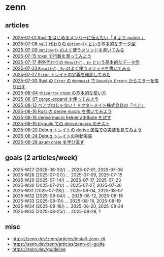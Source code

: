 # zenn

## articles

- [2025-07-01 Rust をはじめるメンバーに伝えたい「 if より match 」](articles/269b20722fd9cd.md)
- [2025-07-06 `null` 代わりの `Option<T>` という基本的なデータ型](articles/7100b404d89917.md)
- [2025-07-09 `Option<T>` のよく使うメソッドを書いてみる](articles/c33520c865d85e.md)
- [2025-07-15 tokei で行数を測ってみよう](articles/c33520c865d85e.md)
- [2025-07-17 例外代わりの `Result<T, E>` という基本的なデータ型](articles/4d7ef9face7b07.md)
- [2025-07-23 `Result<T, E>` のよく使うメソッドを書いてみる](articles/0142554bb24491.md)
- [2025-07-27 `Error` トレイトの定義を確認してみた](articles/ab590aca69f16e.md)
- [2025-07-30 Rust の `Error` の `downcast` で `Box<dyn Error>` からエラーを取り出す](articles/6312896db0fbf2.md)
- [2025-08-04 `thiserror` crate の基本的な使い方](articles/8305782244b7f4.md)
- [2025-08-07 cargo-expand を使ってみよう](articles/4d591d072253ca.md)
- [2025-08-12 ペアプロじゃない！ドクターメイト株式会社の「ペア」](articles/a907703cdc03f2.md)
- [2025-08-16 Rust の derive macro を書いてみよう](articles/0a7cc9365d90cd.md)
- [2025-08-18 derive macro helper attribute を試す](articles/2832eb691f8fbe.md)
- [2025-08-19 trybuild での derive macro のテスト](articles/884e8f2c258635.md)
- [2025-08-20 Debug トレイトの derive 属性での実装を見てみよう](articles/5c561314513dc9.md)
- [2025-08-24 Debug トレイトの手動実装](articles/7debd0b9371b26.md)
- [2025-08-28 axum crate を学び直す](articles/37c97d448cc218.md)

## goals (2 articles/week)

- 2025-W27 (2025-06-30/) ... 2025-07-01, 2025-07-06
- 2025-W28 (2025-07-07/) ... 2025-07-09, 2025-07-15
- 2025-W29 (2025-07-14/) ... 2025-07-17, 2025-07-23
- 2025-W30 (2025-07-21/) ... 2025-07-27, 2025-07-30
- 2025-W31 (2025-07-28/) ... 2025-08-04, 2025-08-07
- 2025-W32 (2025-08-04/) ... 2025-08-12, 2025-08-16
- 2025-W33 (2025-08-11/) ... 2025-08-18, 2025-08-19
- 2025-W34 (2025-08-18/) ... 2025-08-20, 2025-08-24
- 2025-W35 (2025-08-25/) ... 2025-08-28, ?

## misc

- <https://zenn.dev/zenn/articles/install-zenn-cli>
- <https://zenn.dev/zenn/articles/zenn-cli-guide>
- <https://zenn.dev/guideline>
